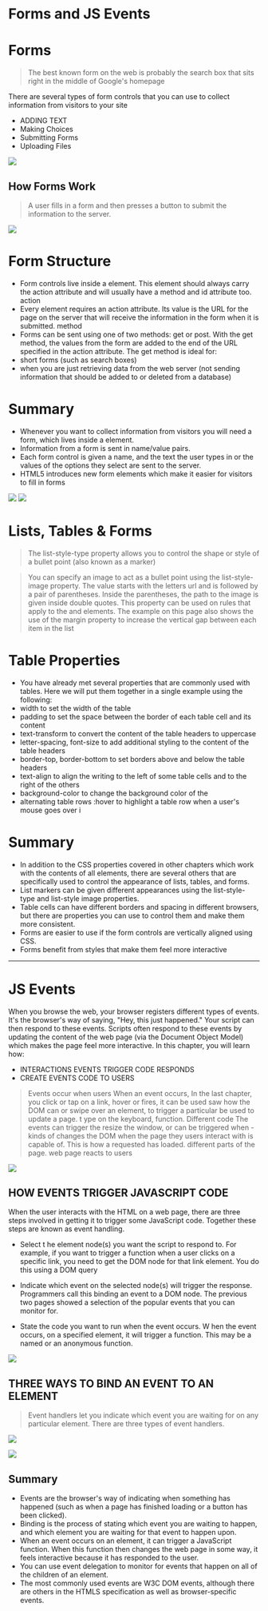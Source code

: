 # Forms and JS Events
# Forms

> The best known form on the web is probably 
the search box that sits right in the middle of 
Google's homepage

There are several types of form controls that 
you can use to collect information from visitors 
to your site

+ ADDING TEXT
+ Making Choices
+ Submitting Forms
+ Uploading Files

![](https://uicookies.com/wp-content/uploads/2018/03/contact-form-5-free-html-contact-forms.jpg)

## How Forms Work 

>A user fills in a form and then presses a button 
to submit the information to the server.

![](https://cdn.educba.com/academy/wp-content/uploads/2020/03/Registration-Form-in-HTML-1.6.png)

# Form Structure

+ Form controls live inside a 
element. This element 
should always carry the action
attribute and will usually have a 
method and id attribute too.
action
+ Every  element requires 
an action attribute. Its value
is the URL for the page on the 
server that will receive the 
information in the form when it 
is submitted.
method
+ Forms can be sent using one of 
two methods: get or post.
With the get method, the values 
from the form are added to 
the end of the URL specified in 
the action attribute. The get
method is ideal for:
+ short forms (such as search 
boxes)
+ when you are just retrieving 
data from the web server 
(not sending information that 
should be added to or deleted 
from a database)

# Summary

+ Whenever you want to collect information from 
visitors you will need a form, which lives inside a 
element.
+ Information from a form is sent in name/value pairs.
+ Each form control is given a name, and the text the 
user types in or the values of the options they select 
are sent to the server.
+ HTML5 introduces new form elements which make it 
easier for visitors to fill in forms


![](https://miro.medium.com/max/1200/1*wv2QKvaAWtNOkxK41xoQig.png)
![](https://qawithexperts.com/Images/Upload/23-09-2018/html-code-to-create-a-form-min.png)


# Lists, Tables & Forms 

> The list-style-type property 
allows you to control the shape 
or style of a bullet point (also 
known as a marker)

> You can specify an image to act 
as a bullet point using the
list-style-image property.
The value starts with the letters 
url and is followed by a pair 
of parentheses. Inside the 
parentheses, the path to the 
image is given inside double 
quotes.
This property can be used on 
rules that apply to the  and 
 elements.
The example on this page also 
shows the use of the margin
property to increase the vertical 
gap between each item in the 
list

# Table Properties

+ You have already met several 
properties that are commonly 
used with tables. Here we will 
put them together in a single 
example using the following:
+ width to set the width of the 
table
+ padding to set the space 
between the border of each table 
cell and its content
+ text-transform to convert the 
content of the table headers to 
uppercase
+ letter-spacing, font-size
to add additional styling to the 
content of the table headers
+ border-top, border-bottom
to set borders above and below 
the table headers
+ text-align to align the writing 
to the left of some table cells and 
to the right of the others
+ background-color to change 
the background color of the 
+ alternating table rows
:hover to highlight a table row 
when a user's mouse goes over i

# Summary

+ In addition to the CSS properties covered in other 
chapters which work with the contents of all elements, 
there are several others that are specifically used to 
control the appearance of lists, tables, and forms.
+ List markers can be given different appearances 
using the list-style-type and list-style image 
properties.
+ Table cells can have different borders and spacing in 
different browsers, but there are properties you can 
use to control them and make them more consistent. 
+ Forms are easier to use if the form controls are 
vertically aligned using CSS.
+ Forms benefit from styles that make them feel more 
interactive


***

# JS Events

When you browse the web, your browser registers different 
types of events. It's the browser's way of saying, "Hey, this 
just happened." Your script can then respond to these events. 
Scripts often respond to these events by updating the content of the web page (via the 
Document Object Model) which makes the page feel more interactive. In this chapter, you 
will learn how: 

+ INTERACTIONS EVENTS TRIGGER CODE RESPONDS 
+ CREATE EVENTS CODE TO USERS

> Events occur when users When an event occurs, In the last chapter, you 
click or tap on a link, hover or fires, it can be used saw how the DOM can 
or swipe over an element, to trigger a particular be used to update a page. 
t ype on the keyboard, function. Different code The events can trigger the 
resize the window, or can be triggered when -kinds of changes the DOM 
when the page they users interact with is capable of. This is how a 
requested has loaded. different parts of the page. web page reacts to users

![](https://data-flair.training/blogs/wp-content/uploads/sites/2/2019/07/JavaScript-Event-Types.jpg)

## HOW EVENTS TRIGGER JAVASCRIPT CODE
When the user interacts with the HTML on a web page, there are three 
steps involved in getting it to trigger some JavaScript code. 
Together these steps are known as event handling.

+ Select t he element 
node(s) you want the 
script to respond to. 
For example, if you want to 
trigger a function when a user 
clicks on a specific link, you need 
to get the DOM node for that 
link element. You do this using a 
DOM query

+ Indicate which event on 
the selected node(s) will 
trigger the response. 
Programmers call this binding an 
event to a DOM node. 
The previous two pages showed 
a selection of the popular events 
that you can monitor for. 

+ State the code you want 
to run when the event 
occurs. 
W hen the event occurs, on a 
specified element, it will trigger 
a function. This may be a named 
or an anonymous function.

![](https://data-flair.training/blogs/wp-content/uploads/sites/2/2019/07/JavaScript-event.jpg)

## THREE WAYS TO BIND AN EVENT TO AN ELEMENT

> Event handlers let you indicate which event you 
are waiting for on any particular element. 
There are three types of event handlers. 

![](https://img.youtube.com/vi/DXm6DGOv6_Q/hqdefault.jpg)

![](https://data-flair.training/blogs/wp-content/uploads/sites/2/2019/05/Django-form-HTML-code.png)

## Summary

+ Events are the browser's way of indicating when 
something has happened (such as when a page has 
finished loading or a button has been clicked). 
+ Binding is the process of stating which event you are 
waiting to happen, and which element you are waiting 
for that event to happen upon. 
+ When an event occurs on an element, it can trigger a 
JavaScript function. When this function then changes 
the web page in some way, it feels interactive because 
it has responded to the user. 
+ You can use event delegation to monitor for events 
that happen on all of the children of an element. 
+ The most commonly used events are W3C DOM 
events, although there are others in the HTMLS 
specification as well as browser-specific events.

